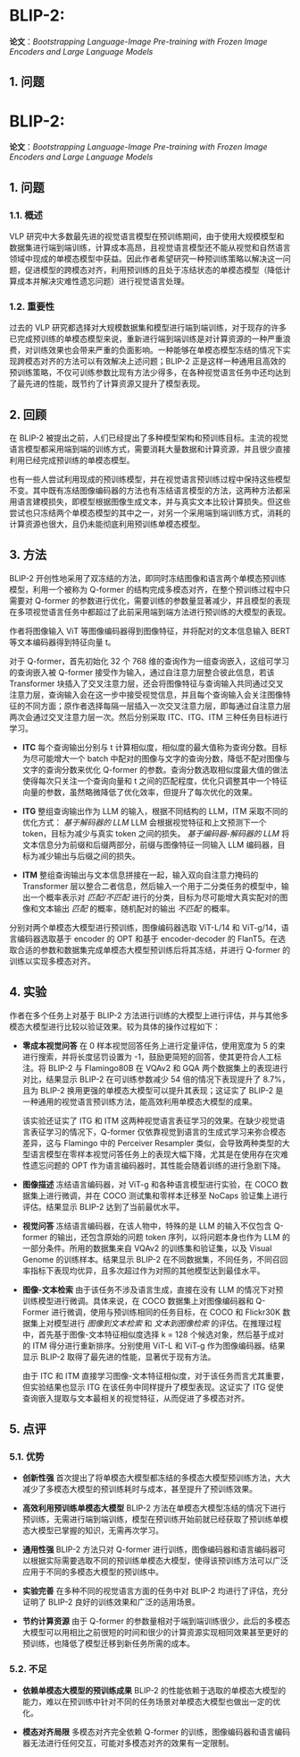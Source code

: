 # BLIP-2:

**论文**：*Bootstrapping Language-Image Pre-training with Frozen Image Encoders and Large Language Models*

## 1. 问题

# BLIP-2:

**论文**：*Bootstrapping Language-Image Pre-training with Frozen Image Encoders and Large Language Models*

## 1. 问题

### 1.1. 概述

VLP 研究中大多数最先进的视觉语言模型在预训练期间，由于使用大规模模型和数据集进行端到端训练，计算成本高昂，且视觉语言模型还不能从视觉和自然语言领域中现成的单模态模型中获益。因此作者希望研究一种预训练策略以解决这一问题，促进模型的跨模态对齐，利用预训练的且处于冻结状态的单模态模型（降低计算成本并解决灾难性遗忘问题）进行视觉语言处理。

### 1.2. 重要性

过去的 VLP 研究都选择对大规模数据集和模型进行端到端训练，对于现存的许多已完成预训练的单模态模型来说，重新进行端到端训练是对计算资源的一种严重浪费，对训练效果也会带来严重的负面影响。一种能够在单模态模型冻结的情况下实现跨模态对齐的方法可以有效解决上述问题；BLIP-2 正是这样一种通用且高效的预训练策略，不仅可训练参数比现有方法少得多，在各种视觉语言任务中还均达到了最先进的性能，既节约了计算资源又提升了模型表现。

## 2. 回顾

在 BLIP-2 被提出之前，人们已经提出了多种模型架构和预训练目标。主流的视觉语言模型都采用端到端的训练方式，需要消耗大量数据和计算资源，并且很少直接利用已经完成预训练的单模态模型。

也有一些人尝试利用现成的预训练模型，并在视觉语言预训练过程中保持这些模型不变。其中既有冻结图像编码器的方法也有冻结语言模型的方法，这两种方法都采用语言建模损失，即模型根据图像生成文本，并与真实文本比较计算损失。但这些尝试也只冻结两个单模态模型的其中之一，对另一个采用端到端训练方式，消耗的计算资源也很大，且仍未能彻底利用预训练单模态模型。

## 3. 方法

BLIP-2 开创性地采用了双冻结的方法，即同时冻结图像和语言两个单模态预训练模型，利用一个被称为 Q-former 的结构完成多模态对齐，在整个预训练过程中只需要对 Q-former 的参数进行优化，需要训练的参数量显著减少，并且模型的表现在多项视觉语言任务中都超过了此前采用端到端方法进行预训练的大模型的表现。

作者将图像输入 ViT 等图像编码器得到图像特征，并将配对的文本信息输入 BERT 等文本编码器得到特征向量 t。

对于 Q-former，首先初始化 32 个 768 维的查询作为一组查询嵌入，这组可学习的查询嵌入被 Q-former 接受作为输入，通过自注意力层整合彼此信息，若该 Transformer 块插入了交叉注意力层，还会将图像特征与查询输入共同通过交叉注意力层，查询输入会在这一步中接受视觉信息，并且每个查询输入会关注图像特征的不同方面；原作者选择每隔一层插入一次交叉注意力层，即每通过自注意力层两次会通过交叉注意力层一次。然后分别采取 ITC、ITG、ITM 三种任务目标进行学习。

* **ITC** 每个查询输出分别与 t 计算相似度，相似度的最大值称为查询分数。目标为尽可能增大一个 batch 中配对的图像与文字的查询分数，降低不配对图像与文字的查询分数来优化 Q-former 的参数。查询分数选取相似度最大值的做法使得每次只关注一个查询向量和 t 之间的匹配程度，优化只调整其中一个特征向量的参数，虽然略微降低了优化效率，但提升了每次优化的效果。

* **ITG** 整组查询输出作为 LLM 的输入，根据不同结构的 LLM，ITM 采取不同的优化方式：
*基于解码器的 LLM* LLM 会根据视觉特征和上文预测下一个 token，目标为减少与真实 token 之间的损失。
*基于编码器-解码器的 LLM* 将文本信息分为前缀和后缀两部分，前缀与图像特征一同输入 LLM 编码器，目标为减少输出与后缀之间的损失。

* **ITM** 整组查询输出与文本信息拼接在一起，输入双向自注意力掩码的 Transformer 层以整合二者信息，然后输入一个用于二分类任务的模型中，输出一个概率表示对 *匹配/不匹配* 进行的分类，目标为尽可能增大真实配对的图像和文本输出 *匹配* 的概率，随机配对的输出 *不匹配* 的概率。

分别对两个单模态大模型进行预训练，图像编码器选取 ViT-L/14 和 ViT-g/14，语言编码器选取基于 encoder 的 OPT 和基于 encoder-decoder 的 FlanT5。在选取合适的参数和数据集完成单模态大模型预训练后将其冻结，并进行 Q-former 的训练以实现多模态对齐。

## 4. 实验

作者在多个任务上对基于 BLIP-2 方法进行训练的大模型上进行评估，并与其他多模态大模型进行比较以验证效果。较为具体的操作过程如下：

* **零成本视觉问答** 在 0 样本视觉回答任务上进行定量评估，使用宽度为 5 的束进行搜索，并将长度惩罚设置为 -1，鼓励更简短的回答，使其更符合人工标注。将 BLIP-2 与 Flamingo80B 在  VQAv2 和 GQA 两个数据集上的表现进行对比，结果显示 BLIP-2 在可训练参数减少 54 倍的情况下表现提升了 8.7%，且为 BLIP-2 换用更强的单模态大模型可以提升其表现；这证实了 BLIP-2 是一种通用的视觉语言预训练方法，能高效利用单模态大模型的成果。

  该实验还证实了 ITG 和 ITM 这两种视觉语言表征学习的效果。在缺少视觉语言表征学习的情况下，Q-former 仅依靠视觉到语言的生成式学习来弥合模态差异，这与 Flamingo 中的 Perceiver Resampler 类似，会导致两种类型的大型语言模型在零样本视觉问答任务上的表现大幅下降，尤其是在使用存在灾难性遗忘问题的 OPT 作为语言编码器时，其性能会随着训练的进行急剧下降。

* **图像描述** 冻结语言编码器，对 ViT-g 和各种语言模型进行实验，在 COCO 数据集上进行微调，并在 COCO 测试集和零样本迁移至 NoCaps 验证集上进行评估。结果显示 BLIP-2 达到了当前最优水平。

* **视觉问答** 冻结语言编码器，在该人物中，特殊的是 LLM 的输入不仅包含 Q-former 的输出，还包含原始的问题 token 序列，以将问题本身也作为 LLM 的一部分条件。所用的数据集来自 VQAv2 的训练集和验证集，以及 Visual Genome 的训练样本。结果显示 BLIP-2 在不同数据集，不同任务，不同召回率指标下表现均优异，且多次超过作为对照的其他模型达到最佳水平。

* **图像-文本检索** 由于该任务不涉及语言生成，直接在没有 LLM 的情况下对预训练模型进行微调。具体来说，在 COCO 数据集上对图像编码器和 Q-Former 进行微调，使用与预训练相同的任务目标，在 COCO 和 Flickr30K 数据集上对模型进行 *图像到文本检索* 和 *文本到图像检索* 的评估。在推理过程中，首先基于图像-文本特征相似度选择 k = 128 个候选对象，然后基于成对的 ITM 得分进行重新排序。分别使用 ViT-L 和 ViT-g 作为图像编码器。结果显示 BLIP-2 取得了最先进的性能，显著优于现有方法。

  由于 ITC 和 ITM 直接学习图像-文本特征相似度，对于该任务而言尤其重要，但实验结果也显示 ITG 在该任务中同样提升了模型表现。这证实了 ITG 促使查询嵌入提取与文本最相关的视觉特征，从而促进了多模态对齐。

## 5. 点评

### 5.1. 优势

* **创新性强** 首次提出了将单模态大模型都冻结的多模态大模型预训练方法，大大减少了多模态大模型的预训练耗时与成本，甚至提升了预训练效果。

* **高效利用预训练单模态大模型** BLIP-2 方法在单模态大模型冻结的情况下进行预训练，无需进行端到端训练，模型在预训练开始前就已经获取了预训练单模态大模型已掌握的知识，无需再次学习。

* **通用性强** BLIP-2 方法只对 Q-former 进行训练，图像编码器和语言编码器可以根据实际需要选取不同的预训练单模态大模型，使得该预训练方法可以广泛应用于不同的多模态大模型的预训练中。

* **实验完善** 在多种不同的视觉语言方面的任务中对 BLIP-2 均进行了评估，充分证明了 BLIP-2 良好的训练效果和广泛的适用场景。

* **节约计算资源** 由于 Q-former 的参数量相对于端到端训练很少，此后的多模态大模型可以用相比之前很短的时间和很少的计算资源实现相同效果甚至更好的预训练，也降低了模型迁移到新任务所需的成本。

### 5.2. 不足

* **依赖单模态大模型的预训练成果** BLIP-2 的性能依赖于选取的单模态大模型的能力，难以在预训练中针对不同的任务场景对单模态大模型也做出一定的优化。

* **模态对齐局限** 多模态对齐完全依赖 Q-former 的训练，图像编码器和语言编码器无法进行任何交互，可能对多模态对齐的效果有一定限制。

